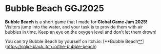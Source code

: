 # Bubble Beach GGJ2025
**Bubble Beach** is a short game that I made for **Global Game Jam 2025!**
Visitors jump into the water, and your task is to provide them with air bubbles in time.
Keep an eye on the oxygen level and don't let them drown!

You can try Bubble Beach by yourself on itch.io: [**Bubble Beach[**]()](https://solid-black.itch.io/the-bubble-beach)
